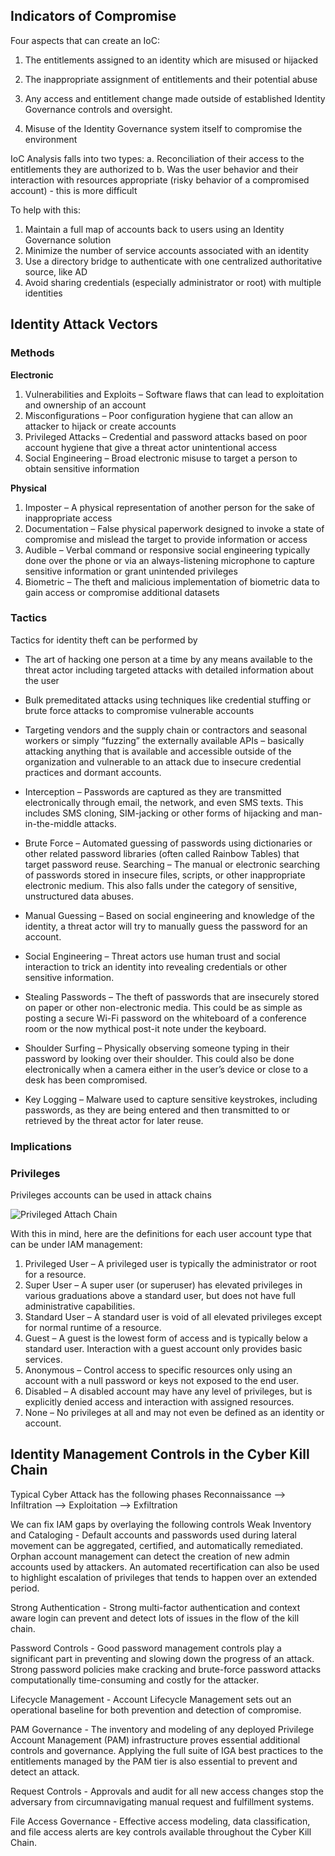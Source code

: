 ## Indicators of Compromise
Four aspects that can create an IoC:
1.	The entitlements assigned to an identity which are misused or hijacked

2.	The inappropriate assignment of entitlements and their potential abuse
 
3.	Any access and entitlement change made outside of established Identity Governance controls and oversight.
 
4.	Misuse of the Identity Governance system itself to compromise the environment

IoC Analysis falls into two types:
a. Reconciliation of their access to the entitlements they are authorized to
b. Was the user behavior  and their interaction with resources appropriate (risky behavior of a compromised account) - this is more difficult

To help with this:
1. Maintain a full map of accounts back to users using an Identity Governance solution
2. Minimize the number of service accounts associated with an identity
3. Use a directory bridge to authenticate with one centralized authoritative source, like AD
4. Avoid sharing credentials (especially administrator or root) with multiple identities


## Identity Attack Vectors

### Methods

**Electronic**

1. Vulnerabilities and Exploits – Software flaws that can lead to exploitation and ownership of an account
2. Misconfigurations – Poor configuration hygiene that can allow an attacker to hijack or create accounts
3. Privileged Attacks – Credential and password attacks based on poor account hygiene that give a threat actor unintentional access
4. Social Engineering – Broad electronic misuse to target a person to obtain sensitive information

**Physical**

1. Imposter – A physical representation of another person for the sake of inappropriate access
2. Documentation – False physical paperwork designed to invoke a state of compromise and mislead the target to provide information or access
3. Audible – Verbal command or responsive social engineering typically done over the phone or via an always-listening microphone to capture sensitive information or grant unintended privileges
4. Biometric  – The theft and malicious implementation of biometric data to gain access or compromise additional datasets

### Tactics
Tactics for identity theft can be performed by
* The art of hacking one person at a time by any means available to the threat actor including targeted attacks with detailed information about the user
* Bulk premeditated attacks using techniques like credential stuffing or brute force attacks to compromise vulnerable accounts
* Targeting vendors and the supply chain or contractors and seasonal workers or simply “fuzzing” the externally available APIs – basically attacking anything that is available and accessible outside of the organization and vulnerable to an attack due to insecure credential practices and dormant accounts.

* Interception – Passwords are captured as they are transmitted electronically through email, the network, and even SMS texts. This includes SMS cloning, SIM-jacking or other forms of hijacking and man-in-the-middle attacks.
* Brute Force – Automated guessing of passwords using dictionaries or other related password libraries (often called Rainbow Tables) that target password reuse.
Searching – The manual or electronic searching of passwords stored in insecure files, scripts, or other inappropriate electronic medium. This also falls under the category of sensitive, unstructured data abuses.
* Manual Guessing – Based on social engineering and knowledge of the identity, a threat actor will try to manually guess the password for an account.
* Social Engineering – Threat actors use human trust and social interaction to trick an identity into revealing credentials or other sensitive information.
* Stealing Passwords  – The theft of passwords that are insecurely stored on paper or other non-electronic media. This could be as simple as posting a secure Wi-Fi password on the whiteboard of a conference room or the now mythical post-it note under the keyboard.
* Shoulder Surfing – Physically observing someone typing in their password by looking over their shoulder. This could also be done electronically when a camera either in the user’s device or close to a desk has been compromised.
* Key Logging – Malware used to capture sensitive keystrokes, including passwords, as they are being entered and then transmitted to or retrieved by the threat actor for later reuse.


### Implications

### Privileges

Privileges accounts can be used in attack chains

![Privileged Attach Chain](https://i.imgur.com/oTp69vc.jpg)

With this in mind, here are the definitions for each user account type that can be under IAM management:
1. Privileged User – A privileged user is typically the administrator or root for a resource.
2. Super User – A super user (or superuser) has elevated privileges in various graduations above a standard user, but does not have full administrative capabilities.
3. Standard User – A standard user is void of all elevated privileges except for normal runtime of a resource.
4. Guest – A guest is the lowest form of access and is typically below a standard user. Interaction with a guest account only provides basic services.
5. Anonymous – Control access to specific resources only using an account with a null password or keys not exposed to the end user.
6. Disabled – A disabled account may have any level of privileges, but is explicitly denied access and interaction with assigned resources.
7. None – No privileges at all and may not even be defined as an identity or account.

## Identity Management Controls in the Cyber Kill Chain
Typical Cyber Attack has the following phases
Reconnaissance --> Infiltration --> Exploitation --> Exfiltration

We can fix IAM gaps by overlaying the following controls
Weak Inventory and Cataloging - Default accounts and passwords used during lateral movement can be aggregated, certified, and automatically remediated. Orphan account management can detect the creation of new admin accounts used by attackers. An automated recertification can also be used to highlight escalation of privileges that tends to happen over an extended period.

Strong Authentication - Strong multi-factor authentication and context aware login can prevent and detect lots of issues in the flow of the kill chain.

Password Controls - Good password management controls play a significant part in preventing and slowing down the progress of an attack. Strong password policies make cracking and brute-force password attacks computationally time-consuming and costly for the attacker. 

Lifecycle Management - Account Lifecycle Management sets out an operational baseline for both prevention and detection of compromise.

PAM Governance - The inventory and modeling of any deployed Privilege Account Management (PAM) infrastructure proves essential additional controls and governance. Applying the full suite of IGA best practices to the entitlements managed by the PAM tier is also essential to prevent and detect an attack. 

Request Controls - Approvals and audit for all new access changes stop the adversary from circumnavigating manual request and fulfillment systems. 

File Access Governance - Effective access modeling, data classification, and file access alerts are key controls available throughout the Cyber Kill Chain.